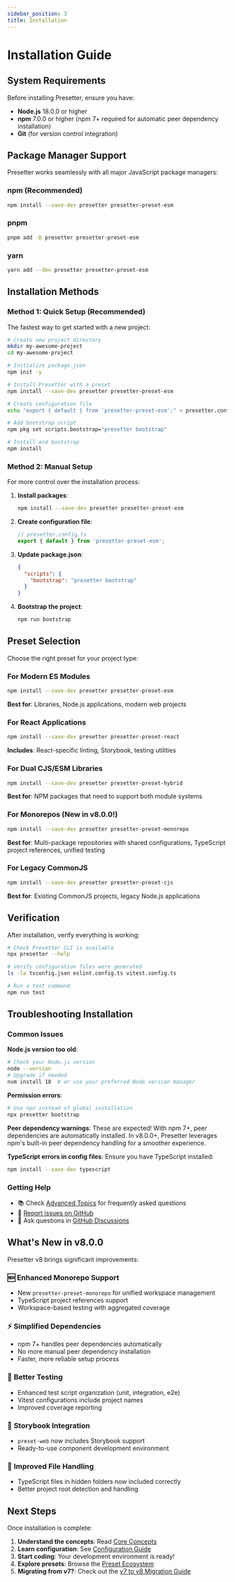```yaml
---
sidebar_position: 3
title: Installation
---
```


# Installation Guide

## System Requirements

Before installing Presetter, ensure you have:

- **Node.js** 18.0.0 or higher
- **npm** 7.0.0 or higher (npm 7+ required for automatic peer dependency installation)
- **Git** (for version control integration)

## Package Manager Support

Presetter works seamlessly with all major JavaScript package managers:

### npm (Recommended)
```bash
npm install --save-dev presetter presetter-preset-esm
```

### pnpm
```bash
pnpm add -D presetter presetter-preset-esm
```

### yarn
```bash
yarn add --dev presetter presetter-preset-esm
```

## Installation Methods

### Method 1: Quick Setup (Recommended)

The fastest way to get started with a new project:

```bash
# Create new project directory
mkdir my-awesome-project
cd my-awesome-project

# Initialize package.json
npm init -y

# Install Presetter with a preset
npm install --save-dev presetter presetter-preset-esm

# Create configuration file
echo "export { default } from 'presetter-preset-esm';" > presetter.config.ts

# Add bootstrap script
npm pkg set scripts.bootstrap="presetter bootstrap"

# Install and bootstrap
npm install
```

### Method 2: Manual Setup

For more control over the installation process:

1. **Install packages**:
   ```bash
   npm install --save-dev presetter presetter-preset-esm
   ```

2. **Create configuration file**:
   ```typescript
   // presetter.config.ts
   export { default } from 'presetter-preset-esm';
   ```

3. **Update package.json**:
   ```json
   {
     "scripts": {
       "bootstrap": "presetter bootstrap"
     }
   }
   ```

4. **Bootstrap the project**:
   ```bash
   npm run bootstrap
   ```

## Preset Selection

Choose the right preset for your project type:

### For Modern ES Modules
```bash
npm install --save-dev presetter presetter-preset-esm
```
**Best for**: Libraries, Node.js applications, modern web projects

### For React Applications
```bash
npm install --save-dev presetter presetter-preset-react
```
**Includes**: React-specific linting, Storybook, testing utilities

### For Dual CJS/ESM Libraries
```bash
npm install --save-dev presetter presetter-preset-hybrid
```
**Best for**: NPM packages that need to support both module systems

### For Monorepos (New in v8.0.0!)
```bash
npm install --save-dev presetter presetter-preset-monorepo
```
**Best for**: Multi-package repositories with shared configurations, TypeScript project references, unified testing

### For Legacy CommonJS
```bash
npm install --save-dev presetter presetter-preset-cjs
```
**Best for**: Existing CommonJS projects, legacy Node.js applications

## Verification

After installation, verify everything is working:

```bash
# Check Presetter CLI is available
npx presetter --help

# Verify configuration files were generated
ls -la tsconfig.json eslint.config.ts vitest.config.ts

# Run a test command
npm run test
```

## Troubleshooting Installation

### Common Issues

**Node.js version too old**:
```bash
# Check your Node.js version
node --version
# Upgrade if needed
nvm install 18  # or use your preferred Node version manager
```

**Permission errors**:
```bash
# Use npx instead of global installation
npx presetter bootstrap
```

**Peer dependency warnings**:
These are expected! With npm 7+, peer dependencies are automatically installed. In v8.0.0+, Presetter leverages npm's built-in peer dependency handling for a smoother experience.

**TypeScript errors in config files**:
Ensure you have TypeScript installed:
```bash
npm install --save-dev typescript
```

### Getting Help

- 📚 Check [Advanced Topics](/docs/advanced) for frequently asked questions
- 🐛 [Report issues on GitHub](https://github.com/alvis/presetter/issues)
- 💬 Ask questions in [GitHub Discussions](https://github.com/alvis/presetter/discussions)

## What's New in v8.0.0

Presetter v8 brings significant improvements:

### 🆕 **Enhanced Monorepo Support**
- New `presetter-preset-monorepo` for unified workspace management
- TypeScript project references support
- Workspace-based testing with aggregated coverage

### ⚡ **Simplified Dependencies**
- npm 7+ handles peer dependencies automatically
- No more manual peer dependency installation
- Faster, more reliable setup process

### 🧪 **Better Testing**
- Enhanced test script organization (unit, integration, e2e)
- Vitest configurations include project names
- Improved coverage reporting

### 🎨 **Storybook Integration**
- `preset-web` now includes Storybook support
- Ready-to-use component development environment

### 📁 **Improved File Handling**
- TypeScript files in hidden folders now included correctly
- Better project root detection and handling

## Next Steps

Once installation is complete:

1. **Understand the concepts**: Read [Core Concepts](./concepts)
2. **Learn configuration**: See [Configuration Guide](./configuration)
3. **Start coding**: Your development environment is ready!
4. **Explore presets**: Browse the [Preset Ecosystem](/docs/presets)
5. **Migrating from v7?**: Check out the [v7 to v8 Migration Guide](/docs/tutorials/migration-guides/v7-to-v8)